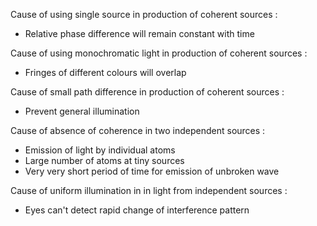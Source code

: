 Cause of using single source in production of coherent sources :
- Relative phase difference will remain constant with time


Cause of using monochromatic light in production of coherent sources  :
- Fringes of different colours will overlap

Cause of small path difference in production of coherent sources  :
- Prevent general illumination


Cause of absence of coherence in two independent sources :
- Emission of light by individual atoms
- Large number of atoms at tiny sources
- Very very short period of time for emission of unbroken wave

Cause of uniform illumination in in light from independent sources  :
- Eyes can't detect rapid change of interference pattern









